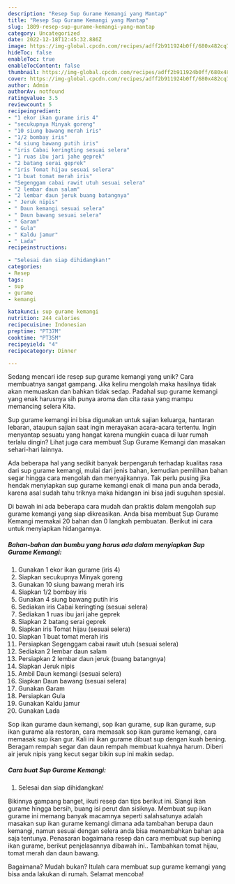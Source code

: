 ```yaml
---
description: "Resep Sup Gurame Kemangi yang Mantap"
title: "Resep Sup Gurame Kemangi yang Mantap"
slug: 1809-resep-sup-gurame-kemangi-yang-mantap
category: Uncategorized
date: 2022-12-18T12:45:32.886Z
image: https://img-global.cpcdn.com/recipes/adff2b911924b0ff/680x482cq70/sup-gurame-kemangi-foto-resep-utama.jpg
hideToc: false
enableToc: true
enableTocContent: false
thumbnail: https://img-global.cpcdn.com/recipes/adff2b911924b0ff/680x482cq70/sup-gurame-kemangi-foto-resep-utama.jpg
cover: https://img-global.cpcdn.com/recipes/adff2b911924b0ff/680x482cq70/sup-gurame-kemangi-foto-resep-utama.jpg
author: Admin
authorAv: notfound
ratingvalue: 3.5
reviewcount: 5
recipeingredient:
- "1 ekor ikan gurame iris 4"
- "secukupnya Minyak goreng"
- "10 siung bawang merah iris"
- "1/2 bombay iris"
- "4 siung bawang putih iris"
- "iris Cabai keringting sesuai selera"
- "1 ruas ibu jari jahe geprek"
- "2 batang serai geprek"
- "iris Tomat hijau sesuai selera"
- "1 buat tomat merah iris"
- "Segenggam cabai rawit utuh sesuai selera"
- "2 lembar daun salam"
- "2 lembar daun jeruk buang batangnya"
- " Jeruk nipis"
- " Daun kemangi sesuai selera"
- " Daun bawang sesuai selera"
- " Garam"
- " Gula"
- " Kaldu jamur"
- " Lada"
recipeinstructions:

- "Selesai dan siap dihidangkan!"
categories:
- Resep
tags:
- sup
- gurame
- kemangi

katakunci: sup gurame kemangi 
nutrition: 244 calories
recipecuisine: Indonesian
preptime: "PT37M"
cooktime: "PT35M"
recipeyield: "4"
recipecategory: Dinner

---
```





Sedang mencari ide resep sup gurame kemangi yang unik? Cara membuatnya sangat gampang. Jika keliru mengolah maka hasilnya tidak akan memuaskan dan bahkan tidak sedap. Padahal sup gurame kemangi yang enak harusnya sih punya aroma dan cita rasa yang mampu memancing selera Kita.





Sup gurame kemangi ini bisa digunakan untuk sajian keluarga, hantaran lebaran, ataupun sajian saat ingin merayakan acara-acara tertentu. Ingin menyantap sesuatu yang hangat karena mungkin cuaca di luar rumah terlalu dingin? Lihat juga cara membuat Sup Gurame Kemangi dan masakan sehari-hari lainnya.

Ada beberapa hal yang sedikit banyak berpengaruh terhadap kualitas rasa dari sup gurame kemangi, mulai dari jenis bahan, kemudian pemilihan bahan segar hingga cara mengolah dan menyajikannya. Tak perlu pusing jika hendak menyiapkan sup gurame kemangi enak di mana pun anda berada, karena asal sudah tahu triknya maka hidangan ini bisa jadi suguhan spesial.






Di bawah ini ada beberapa cara mudah dan praktis dalam mengolah sup gurame kemangi yang siap dikreasikan. Anda bisa membuat Sup Gurame Kemangi memakai 20 bahan dan 0 langkah pembuatan. Berikut ini cara untuk menyiapkan hidangannya.

<!--inarticleads1-->

##### Bahan-bahan dan bumbu yang harus ada dalam menyiapkan Sup Gurame Kemangi:

1. Gunakan 1 ekor ikan gurame (iris 4)
1. Siapkan secukupnya Minyak goreng
1. Gunakan 10 siung bawang merah iris
1. Siapkan 1/2 bombay iris
1. Gunakan 4 siung bawang putih iris
1. Sediakan iris Cabai keringting (sesuai selera)
1. Sediakan 1 ruas ibu jari jahe geprek
1. Siapkan 2 batang serai geprek
1. Siapkan iris Tomat hijau (sesuai selera)
1. Siapkan 1 buat tomat merah iris
1. Persiapkan Segenggam cabai rawit utuh (sesuai selera)
1. Sediakan 2 lembar daun salam
1. Persiapkan 2 lembar daun jeruk (buang batangnya)
1. Siapkan  Jeruk nipis
1. Ambil  Daun kemangi (sesuai selera)
1. Siapkan  Daun bawang (sesuai selera)
1. Gunakan  Garam
1. Persiapkan  Gula
1. Gunakan  Kaldu jamur
1. Gunakan  Lada


Sop ikan gurame daun kemangi, sop ikan gurame, sup ikan gurame, sup ikan gurame ala restoran, cara memasak sop ikan gurame kemangi, cara memasak sup ikan gur. Kali ini ikan gurame dibuat sup dengan kuah bening. Beragam rempah segar dan daun rempah membuat kuahnya harum. Diberi air jeruk nipis yang kecut segar bikin sup ini makin sedap. 

<!--inarticleads2-->

##### Cara buat Sup Gurame Kemangi:


1. Selesai dan siap dihidangkan!

Bikinnya gampang banget, ikuti resep dan tips berikut ini. Siangi ikan gurame hingga bersih, buang isi perut dan sisiknya. Membuat sup ikan gurame ini memang banyak macamnya seperti salahsatunya adalah masakan sup ikan gurame kemangi dimana ada tambahan berupa daun kemangi, namun sesuai dengan selera anda bisa menambahkan bahan apa saja tentunya. Penasaran bagaimana resep dan cara membuat sup bening ikan gurame, berikut penjelasannya dibawah ini.. Tambahkan tomat hijau, tomat merah dan daun bawang. 

Bagaimana? Mudah bukan? Itulah cara membuat sup gurame kemangi yang bisa anda lakukan di rumah. Selamat mencoba!
